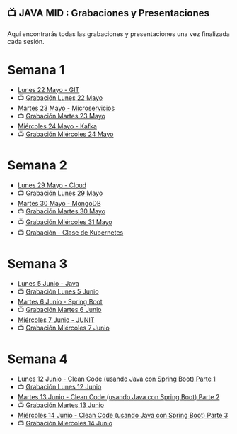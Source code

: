 ## 📺 JAVA MID : Grabaciones y Presentaciones
Aquí encontrarás todas las grabaciones y presentaciones una vez finalizada cada sesión.

# Semana 1
- [Lunes 22 Mayo - GIT](https://drive.google.com/file/d/1vzvmHxX6dvEaBsoSHXTCaOlJBRXA1ATx/view?usp=sharing)
- 📺 [Grabación Lunes 22 Mayo](https://drive.google.com/file/d/1zx18TRIP4kQ2RmAYZGXaMICP9Vr7bwjt/view?usp=sharing)
- [Martes 23 Mayo - Microservicios](https://drive.google.com/file/d/1-H6MBqMNY9BB4WbiKGwVtt_PyZqRQI4c/view?usp=sharing)
- 📺 [Grabación Martes 23 Mayo ](https://drive.google.com/file/d/1-NeQ9lEds8sqOkrCKocbioTIRWBnQs5K/view?usp=sharing)
- [Miércoles 24 Mayo - Kafka](https://drive.google.com/file/d/14u8koj7VuypDJqMUXZ611thSgr16Sxbd/view?usp=sharing)
- 📺 [Grabación Miércoles 24 Mayo](https://drive.google.com/file/d/1VXm_3KaAyBxixbKP-d--m_oKXxcBejtD/view?usp=share_link)

# Semana 2
- [Lunes 29 Mayo - Cloud](https://drive.google.com/file/d/1yXVIedop2B4swbbdO9VyYyq6ug_pc39i/view?usp=sharing)
- 📺 [Grabación Lunes 29 Mayo](https://drive.google.com/file/d/1JkAJbfZ_1J2W-_aoPi_n-lT7qzQO2gkS/view?usp=sharing)
- [Martes 30 Mayo - MongoDB](https://drive.google.com/file/d/1ZefLbABVIYMVhP8LqyhlQIwKZ0moPPIm/view?usp=sharing)
- 📺 [Grabación Martes 30 Mayo ](https://drive.google.com/file/d/1Q_M--x1Vs9VFwzR44wLYvwHZwJzcEEJT/view?usp=sharing)
- 📺 [Grabación Miércoles 31 Mayo](https://drive.google.com/file/d/1tocTFt8eJaKbqfIqkiW59PQW-Fn-wA6q/view?usp=sharing)
- 📺 [Grabación - Clase de Kubernetes](https://drive.google.com/file/d/1Tx2Y6NwpFNpZeRxBwvqAsNmUhb6ECqlg/view?usp=sharing)

# Semana 3
- [Lunes 5 Junio - Java](https://drive.google.com/file/d/1aHCAmjgnnIfCLmHuYFcx6KmpXRKYzid8/view?usp=sharing)
- 📺 [Grabación Lunes 5 Junio](https://drive.google.com/file/d/1qgSDDJfZWw0d6YreFmBGNPgblKYd6jcd/view?usp=sharing)
- [Martes 6 Junio - Spring Boot](https://drive.google.com/file/d/1G6LY7gs1Byn9cOlxNTxHUdHsV0-alsSC/view?usp=sharing)
- 📺 [Grabación Martes 6 Junio ](https://drive.google.com/file/d/1CDxSE4M7USykZuNaFuzXUeH2BnhRaACU/view?usp=sharing)
- [Miércoles 7 Junio - JUNIT](https://drive.google.com/file/d/14_ARadYskHU9y2HrqyGDoTVAqCcNTYn5/view?usp=sharing)
- 📺 [Grabación Miércoles 7 Junio]()

# Semana 4
- [Lunes 12 Junio -  Clean Code (usando Java con Spring Boot) Parte 1]()
- 📺 [Grabación Lunes 12 Junio]()
- [Martes 13 Junio - Clean Code (usando Java con Spring Boot) Parte 2]()
- 📺 [Grabación Martes 13 Junio ]()
- [Miércoles 14 Junio - Clean Code (usando Java con Spring Boot) Parte 3]()
- 📺 [Grabación Miércoles 14 Junio]()
